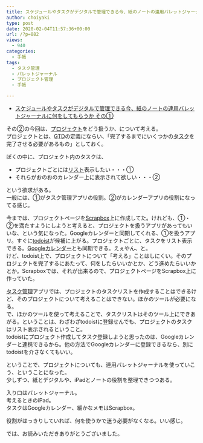 ```yaml
---
title: スケジュールやタスクがデジタルで管理できる今、紙のノートの連用バレットジャーナルに何をしてもらうか その②
author: choiyaki
type: post
date: 2020-02-04T11:57:36+00:00
url: /?p=882
views:
  - 940
categories:
  - 手帳
tags:
  - タスク管理
  - バレットジャーナル
  - プロジェクト管理
  - 手帳

---
```

  * [スケジュールやタスクがデジタルで管理できる今、紙のノートの連用バレットジャーナルに何をしてもらうか その①][1]

その②の今回は、[プロジェクト][2]をどう扱うか、について考える。  
プロジェクトとは、[GTD][3]の定義にならい、「完了するまでにいくつかの[タスク][4]を完了させる必要があるもの」としておく。

ぼくの中に、プロジェクト内のタスクは、

  * プロジェクトごとには<a href="https://scrapbox.io/choiyaki-hondana/%E3%83%AA%E3%82%B9%E3%83%88" draggable="false">リスト</a>表示したい・・・①
  * それらがおのおのカレンダー上に表示されて欲しい・・・②

という欲求がある。  
一般には、①がタスク管理アプリの役割。②がカレンダーアプリの役割になってる感じ。

今までは、プロジェクトページを[Scrapbox][5]上に作成してた。けれども、①・②を満たすようにしようと考えると、プロジェクトを扱うアプリがあってもいいな、という気になった。Googleカレンダーと同期してくれる、①を扱うアプリ。すぐに[todoist][6]が候補に上がる。プロジェクトごとに、タスクをリスト表示できる。[Googleカレンダー][7]とも同期できる。えぇやん、と。  
けど、todoist上で、プロジェクトについて「考える」ことはしにくい。そのプロジェクトを完了するにあたって、何をしたらいいかとか、どう進めたらいいかとか。Scrapboxでは、それが出来るので、プロジェクトページをScrapbox上に作っていた。

[タスク管理][8]アプリでは、プロジェクトのタスクリストを作成することはできるけど、そのプロジェクトについて考えることはできない。ほかのツールが必要になる。  
で、ほかのツールを使って考えることで、タスクリストはそのツール上にできあがる。ということは、わざわざtodoistに登録せんでも、プロジェクトのタスクはリスト表示されるということ。  
todoistにプロジェクト作成してタスク登録しようと思ったのは、Googleカレンダーと連携できるから。他の方法でGoogleカレンダーに登録できるなら、別にtodoistを介さなくてもいい。

ということで、プロジェクトについても、連用バレットジャーナルを使っていこう、ということになった。  
少しずつ、紙とデジタルや、iPadとノートの役割を整理できつつある。

入り口はバレットジャーナル。  
考えるときのiPad。  
タスクはGoogleカレンダー、細かなメモはScrapbox。

役割がはっきりしていれば、何を使うかで迷う必要がなくなる。いい感じ。

では、お読みいただきありがとうございました。

 [1]: https://choiyaki.com/?p=880
 [2]: https://scrapbox.io/choiyaki-hondana/%E3%83%97%E3%83%AD%E3%82%B8%E3%82%A7%E3%82%AF%E3%83%88
 [3]: https://scrapbox.io/choiyaki-hondana/GTD
 [4]: https://scrapbox.io/choiyaki-hondana/%E3%82%BF%E3%82%B9%E3%82%AF
 [5]: https://scrapbox.io/choiyaki-hondana/Scrapbox
 [6]: https://scrapbox.io/choiyaki-hondana/todoist
 [7]: https://scrapbox.io/choiyaki-hondana/Google%E3%82%AB%E3%83%AC%E3%83%B3%E3%83%80%E3%83%BC
 [8]: https://scrapbox.io/choiyaki-hondana/%E3%82%BF%E3%82%B9%E3%82%AF%E7%AE%A1%E7%90%86